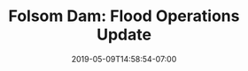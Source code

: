 ---
weight: 7
title: "Folsom Dam: Flood Operations Update"
date: 2019-05-09T14:58:54-07:00
Description: ""
Tags: []
Categories: []
heldAt: "March 2017"
draft: false
---